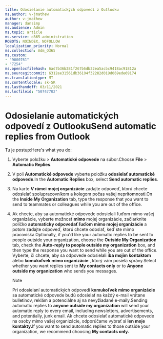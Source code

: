 ```yaml
---
title: Odosielanie automatických odpovedí z Outlooku
ms.author: v-jmathew
author: v-jmathew
manager: dansimp
ms.audience: Admin
ms.topic: article
ms.service: o365-administration
ROBOTS: NOINDEX, NOFOLLOW
localization_priority: Normal
ms.collection: Adm_O365
ms.custom:
- "9000761"
- "7254"
ms.openlocfilehash: 6ad7b36b281f267b6db32ea5acbc9418ac91812a
ms.sourcegitcommit: 6312ee31561db36104f32282d019d069ede69174
ms.translationtype: MT
ms.contentlocale: sk-SK
ms.lasthandoff: 03/11/2021
ms.locfileid: "50747702"
---
```

# <a name="send-automatic-replies-from-outlook"></a><span data-ttu-id="b8426-102">Odosielanie automatických odpovedí z Outlooku</span><span class="sxs-lookup"><span data-stu-id="b8426-102">Send automatic replies from Outlook</span></span>

<span data-ttu-id="b8426-103">Tu je postup:</span><span class="sxs-lookup"><span data-stu-id="b8426-103">Here's what you do:</span></span>

1. <span data-ttu-id="b8426-104">Vyberte položku  >  **Automatické odpovede** na súbor.</span><span class="sxs-lookup"><span data-stu-id="b8426-104">Choose **File** > **Automatic Replies**.</span></span>
2. <span data-ttu-id="b8426-105">V poli **Automatické odpovede** vyberte položku **odosielať automatické odpovede**.</span><span class="sxs-lookup"><span data-stu-id="b8426-105">In the **Automatic Replies** box, select **Send automatic replies**.</span></span>
3. <span data-ttu-id="b8426-106">Na karte **V rámci mojej organizácie** zadajte odpoveď, ktorú chcete odosielať spolupracovníkom a kolegom počas vašej neprítomnosti.</span><span class="sxs-lookup"><span data-stu-id="b8426-106">On the **Inside My Organization** tab, type the response that you want to send to teammates or colleagues while you are out of the office.</span></span>
4. <span data-ttu-id="b8426-107">Ak chcete, aby sa automatické odpovede odosielali ľuďom mimo vašej organizácie, vyberte možnosť **mimo** mojej organizácie, začiarknite políčko **automaticky odpovedať ľuďom mimo mojej organizácie** a potom zadajte odpoveď, ktorú chcete odoslať, keď ste mimo pracoviska.</span><span class="sxs-lookup"><span data-stu-id="b8426-107">Optionally, if you'd like your automatic replies to be sent to people outside your organization, choose the **Outside My Organization** tab, check the **Auto-reply to people outside my organization** box, and then type the response you want to send while you are out of the office.</span></span> <span data-ttu-id="b8426-108">Vyberte, či chcete, aby sa odpovede odosielali **iba mojim kontaktom** alebo **komukoľvek mimo organizácie** , ktorý vám posiela správy.</span><span class="sxs-lookup"><span data-stu-id="b8426-108">Select whether you want replies sent to **My contacts only** or to **Anyone outside my organization** who sends you messages.</span></span>

    > [!NOTE]
    > <span data-ttu-id="b8426-109">Pri odosielaní automatických odpovedí **komukoľvek mimo organizácie** sa automatické odpovede budú odosielať na každý e-mail vrátane bulletinov, reklám a potenciálne aj na nevyžiadané e-maily.</span><span class="sxs-lookup"><span data-stu-id="b8426-109">Sending automatic replies to **anyone outside my organization** will send your automatic reply to every email, including newsletters, advertisements, and potentially, junk email.</span></span> <span data-ttu-id="b8426-110">Ak chcete odosielať automatické odpovede na osoby mimo vašej organizácie, odporúčame vybrať si **len moje kontakty.**</span><span class="sxs-lookup"><span data-stu-id="b8426-110">If you want to send automatic replies to those outside your organization, we recommend choosing **My contacts only.**</span></span>

